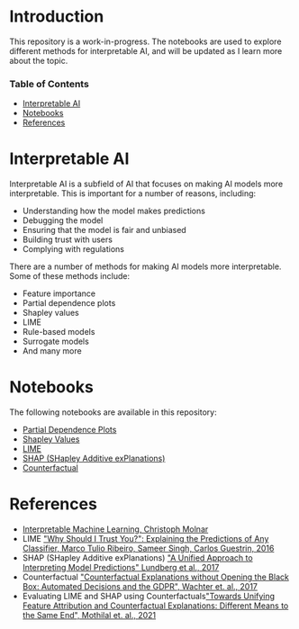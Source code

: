 # Introduction
This repository is a work-in-progress. The notebooks are used to explore different methods for interpretable AI, and will be updated as I learn more about the topic.

### Table of Contents
- [Interpretable AI](#interpretable-ai)
- [Notebooks](#notebooks)
- [References](#references)

# Interpretable AI
Interpretable AI is a subfield of AI that focuses on making AI models more interpretable. This is important for a number of reasons, including:
- Understanding how the model makes predictions
- Debugging the model
- Ensuring that the model is fair and unbiased
- Building trust with users
- Complying with regulations

There are a number of methods for making AI models more interpretable. Some of these methods include:
- Feature importance
- Partial dependence plots
- Shapley values
- LIME
- Rule-based models
- Surrogate models
- And many more

# Notebooks
The following notebooks are available in this repository:
<!-- - [Feature Importance](feature_importance.ipynb) -->
- [Partial Dependence Plots](partial_dependence_plots.ipynb)
- [Shapley Values](shapley_values.ipynb)
- [LIME](LIME.ipynb)
- [SHAP (SHapley Additive exPlanations)](SHAP.ipynb)
- [Counterfactual](counterfactual/counterfactual.ipynb)
<!-- - [Rule-based Models](rule_based_models.ipynb)
- [Surrogate Models](surrogate_models.ipynb) -->

# References
- [Interpretable Machine Learning, Christoph Molnar](https://christophm.github.io/interpretable-ml-book/)
- LIME ["Why Should I Trust You?": Explaining the Predictions of Any Classifier, Marco Tulio Ribeiro, Sameer Singh, Carlos Guestrin, 2016](https://doi.org/10.48550/arXiv.1602.04938)
- SHAP (SHapley Additive exPlanations) ["A Unified Approach to Interpreting Model Predictions" Lundberg et al., 2017](https://proceedings.neurips.cc/paper_files/paper/2017/file/8a20a8621978632d76c43dfd28b67767-Paper.pdf)
- Counterfactual ["Counterfactual Explanations without Opening the Black Box: Automated Decisions and the GDPR", Wachter et. al., 2017](https://arxiv.org/pdf/1711.00399)
- Evaluating LIME and SHAP using Counterfactuals["Towards Unifying Feature Attribution and Counterfactual Explanations: Different Means to the Same End", Mothilal et. al., 2021](https://arxiv.org/pdf/2011.04917)
